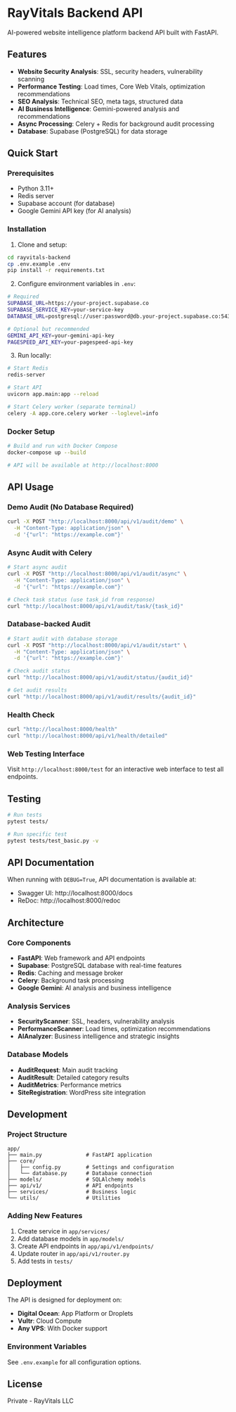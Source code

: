 # RayVitals Backend API

AI-powered website intelligence platform backend API built with FastAPI.

## Features

- **Website Security Analysis**: SSL, security headers, vulnerability scanning
- **Performance Testing**: Load times, Core Web Vitals, optimization recommendations
- **SEO Analysis**: Technical SEO, meta tags, structured data
- **AI Business Intelligence**: Gemini-powered analysis and recommendations
- **Async Processing**: Celery + Redis for background audit processing
- **Database**: Supabase (PostgreSQL) for data storage

## Quick Start

### Prerequisites

- Python 3.11+
- Redis server
- Supabase account (for database)
- Google Gemini API key (for AI analysis)

### Installation

1. Clone and setup:
```bash
cd rayvitals-backend
cp .env.example .env
pip install -r requirements.txt
```

2. Configure environment variables in `.env`:
```bash
# Required
SUPABASE_URL=https://your-project.supabase.co
SUPABASE_SERVICE_KEY=your-service-key
DATABASE_URL=postgresql://user:password@db.your-project.supabase.co:5432/postgres

# Optional but recommended
GEMINI_API_KEY=your-gemini-api-key
PAGESPEED_API_KEY=your-pagespeed-api-key
```

3. Run locally:
```bash
# Start Redis
redis-server

# Start API
uvicorn app.main:app --reload

# Start Celery worker (separate terminal)
celery -A app.core.celery worker --loglevel=info
```

### Docker Setup

```bash
# Build and run with Docker Compose
docker-compose up --build

# API will be available at http://localhost:8000
```

## API Usage

### Demo Audit (No Database Required)

```bash
curl -X POST "http://localhost:8000/api/v1/audit/demo" \
  -H "Content-Type: application/json" \
  -d '{"url": "https://example.com"}'
```

### Async Audit with Celery

```bash
# Start async audit
curl -X POST "http://localhost:8000/api/v1/audit/async" \
  -H "Content-Type: application/json" \
  -d '{"url": "https://example.com"}'

# Check task status (use task_id from response)
curl "http://localhost:8000/api/v1/audit/task/{task_id}"
```

### Database-backed Audit

```bash
# Start audit with database storage
curl -X POST "http://localhost:8000/api/v1/audit/start" \
  -H "Content-Type: application/json" \
  -d '{"url": "https://example.com"}'

# Check audit status
curl "http://localhost:8000/api/v1/audit/status/{audit_id}"

# Get audit results
curl "http://localhost:8000/api/v1/audit/results/{audit_id}"
```

### Health Check

```bash
curl "http://localhost:8000/health"
curl "http://localhost:8000/api/v1/health/detailed"
```

### Web Testing Interface

Visit `http://localhost:8000/test` for an interactive web interface to test all endpoints.

## Testing

```bash
# Run tests
pytest tests/

# Run specific test
pytest tests/test_basic.py -v
```

## API Documentation

When running with `DEBUG=True`, API documentation is available at:
- Swagger UI: http://localhost:8000/docs
- ReDoc: http://localhost:8000/redoc

## Architecture

### Core Components

- **FastAPI**: Web framework and API endpoints
- **Supabase**: PostgreSQL database with real-time features
- **Redis**: Caching and message broker
- **Celery**: Background task processing
- **Google Gemini**: AI analysis and business intelligence

### Analysis Services

- **SecurityScanner**: SSL, headers, vulnerability analysis
- **PerformanceScanner**: Load times, optimization recommendations
- **AIAnalyzer**: Business intelligence and strategic insights

### Database Models

- **AuditRequest**: Main audit tracking
- **AuditResult**: Detailed category results
- **AuditMetrics**: Performance metrics
- **SiteRegistration**: WordPress site integration

## Development

### Project Structure

```
app/
├── main.py              # FastAPI application
├── core/
│   ├── config.py        # Settings and configuration
│   └── database.py      # Database connection
├── models/              # SQLAlchemy models
├── api/v1/              # API endpoints
├── services/            # Business logic
└── utils/               # Utilities
```

### Adding New Features

1. Create service in `app/services/`
2. Add database models in `app/models/`
3. Create API endpoints in `app/api/v1/endpoints/`
4. Update router in `app/api/v1/router.py`
5. Add tests in `tests/`

## Deployment

The API is designed for deployment on:
- **Digital Ocean**: App Platform or Droplets
- **Vultr**: Cloud Compute
- **Any VPS**: With Docker support

### Environment Variables

See `.env.example` for all configuration options.

## License

Private - RayVitals LLC